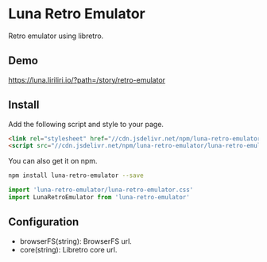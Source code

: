 # Luna Retro Emulator

Retro emulator using libretro.

## Demo

https://luna.liriliri.io/?path=/story/retro-emulator

## Install

Add the following script and style to your page.

```html
<link rel="stylesheet" href="//cdn.jsdelivr.net/npm/luna-retro-emulator/luna-retro-emulator.css" />
<script src="//cdn.jsdelivr.net/npm/luna-retro-emulator/luna-retro-emulator.js"></script>
```

You can also get it on npm.

```bash
npm install luna-retro-emulator --save
```

```javascript
import 'luna-retro-emulator/luna-retro-emulator.css'
import LunaRetroEmulator from 'luna-retro-emulator'
```

## Configuration

* browserFS(string): BrowserFS url.
* core(string): Libretro core url.
